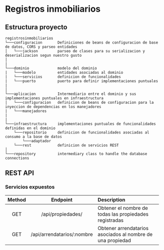 # Registros inmobiliarios

## Estructura proyecto

```text
registrosinmobiliarios
└───configuracion       Definiciones de beans de configuracion de base de datos, CORS y parseo entidades
│   └───jackson         parseo de clases para su serializacion y deserializacion segun nuestro gusto
│  
|
└───dominio             modelo del dominio
|   └───modelo          entidades asociadas al dominio
|   └───servicios       definicion de funcionalidades
|   └───puerto          puerto para definir implementaciones puntuales
|       
│   
└───aplicacion          Intermediario entre el dominio y sus implementaciones puntuales en infraestructura
│   └───configuracion   definicion de beans de configuracion para la inyeccion de dependencias en los manejadores
|   └───manejadores     
|
|
└───infraestructura     implementaciones puntuales de funcionalidades definidas en el dominio
    └───repositorio     definicion de funcionalidades asociadas al consumo a la base de datos
        └───adaptador   
    └───rest            definicion de servicios REST
│   
└───repository          intermediary class to handle the database connections
```

## REST API

### Servicios expuestos

| Method     | Endpoint | Description     |
| :----:        | :----:   |:---- |
| GET      | /api/propiedades/       | Obtener el nombre de todas las propiedades registradas   |
| GET   | /api/arrendatarios/:nombre        | Obtener arrendatarios asociados al nombre de una propiedad      |

